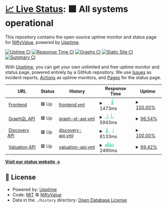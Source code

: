 # [📈 Live Status](https://NiftyValue.github.io/monitoring): <!--live status--> **🟩 All systems operational**

This repository contains the open-source uptime monitor and status page for [NiftyValue](https://NiftyValue.github.io/monitoring), powered by [Upptime](https://github.com/upptime/upptime).

[![Uptime CI](https://github.com/NiftyValue/monitoring/workflows/Uptime%20CI/badge.svg)](https://github.com/NiftyValue/monitoring/actions?query=workflow%3A%22Uptime+CI%22)
[![Response Time CI](https://github.com/NiftyValue/monitoring/workflows/Response%20Time%20CI/badge.svg)](https://github.com/NiftyValue/monitoring/actions?query=workflow%3A%22Response+Time+CI%22)
[![Graphs CI](https://github.com/NiftyValue/monitoring/workflows/Graphs%20CI/badge.svg)](https://github.com/NiftyValue/monitoring/actions?query=workflow%3A%22Graphs+CI%22)
[![Static Site CI](https://github.com/NiftyValue/monitoring/workflows/Static%20Site%20CI/badge.svg)](https://github.com/NiftyValue/monitoring/actions?query=workflow%3A%22Static+Site+CI%22)
[![Summary CI](https://github.com/NiftyValue/monitoring/workflows/Summary%20CI/badge.svg)](https://github.com/NiftyValue/monitoring/actions?query=workflow%3A%22Summary+CI%22)

With [Upptime](https://upptime.js.org), you can get your own unlimited and free uptime monitor and status page, powered entirely by a GitHub repository. We use [Issues](https://github.com/NiftyValue/monitoring/issues) as incident reports, [Actions](https://github.com/NiftyValue/monitoring/actions) as uptime monitors, and [Pages](https://NiftyValue.github.io/monitoring) for the status page.

<!--start: status pages-->
<!-- This summary is generated by Upptime (https://github.com/upptime/upptime) -->
<!-- Do not edit this manually, your changes will be overwritten -->
<!-- prettier-ignore -->
| URL | Status | History | Response Time | Uptime |
| --- | ------ | ------- | ------------- | ------ |
| <img alt="" src="https://favicons.githubusercontent.com/app.niftyvalue.com" height="13"> [Frontend](https://app.niftyvalue.com) | 🟩 Up | [frontend.yml](https://github.com/NiftyValue/monitoring/commits/HEAD/history/frontend.yml) | <details><summary><img alt="Response time graph" src="./graphs/frontend/response-time-week.png" height="20"> 1473ms</summary><br><a href="https://NiftyValue.github.io/monitoring/history/frontend"><img alt="Response time 420" src="https://img.shields.io/endpoint?url=https%3A%2F%2Fraw.githubusercontent.com%2FNiftyValue%2Fmonitoring%2FHEAD%2Fapi%2Ffrontend%2Fresponse-time.json"></a><br><a href="https://NiftyValue.github.io/monitoring/history/frontend"><img alt="24-hour response time 105" src="https://img.shields.io/endpoint?url=https%3A%2F%2Fraw.githubusercontent.com%2FNiftyValue%2Fmonitoring%2FHEAD%2Fapi%2Ffrontend%2Fresponse-time-day.json"></a><br><a href="https://NiftyValue.github.io/monitoring/history/frontend"><img alt="7-day response time 1473" src="https://img.shields.io/endpoint?url=https%3A%2F%2Fraw.githubusercontent.com%2FNiftyValue%2Fmonitoring%2FHEAD%2Fapi%2Ffrontend%2Fresponse-time-week.json"></a><br><a href="https://NiftyValue.github.io/monitoring/history/frontend"><img alt="30-day response time 484" src="https://img.shields.io/endpoint?url=https%3A%2F%2Fraw.githubusercontent.com%2FNiftyValue%2Fmonitoring%2FHEAD%2Fapi%2Ffrontend%2Fresponse-time-month.json"></a><br><a href="https://NiftyValue.github.io/monitoring/history/frontend"><img alt="1-year response time 420" src="https://img.shields.io/endpoint?url=https%3A%2F%2Fraw.githubusercontent.com%2FNiftyValue%2Fmonitoring%2FHEAD%2Fapi%2Ffrontend%2Fresponse-time-year.json"></a></details> | <details><summary><a href="https://NiftyValue.github.io/monitoring/history/frontend">100.00%</a></summary><a href="https://NiftyValue.github.io/monitoring/history/frontend"><img alt="All-time uptime 100.00%" src="https://img.shields.io/endpoint?url=https%3A%2F%2Fraw.githubusercontent.com%2FNiftyValue%2Fmonitoring%2FHEAD%2Fapi%2Ffrontend%2Fuptime.json"></a><br><a href="https://NiftyValue.github.io/monitoring/history/frontend"><img alt="24-hour uptime 100.00%" src="https://img.shields.io/endpoint?url=https%3A%2F%2Fraw.githubusercontent.com%2FNiftyValue%2Fmonitoring%2FHEAD%2Fapi%2Ffrontend%2Fuptime-day.json"></a><br><a href="https://NiftyValue.github.io/monitoring/history/frontend"><img alt="7-day uptime 100.00%" src="https://img.shields.io/endpoint?url=https%3A%2F%2Fraw.githubusercontent.com%2FNiftyValue%2Fmonitoring%2FHEAD%2Fapi%2Ffrontend%2Fuptime-week.json"></a><br><a href="https://NiftyValue.github.io/monitoring/history/frontend"><img alt="30-day uptime 100.00%" src="https://img.shields.io/endpoint?url=https%3A%2F%2Fraw.githubusercontent.com%2FNiftyValue%2Fmonitoring%2FHEAD%2Fapi%2Ffrontend%2Fuptime-month.json"></a><br><a href="https://NiftyValue.github.io/monitoring/history/frontend"><img alt="1-year uptime 100.00%" src="https://img.shields.io/endpoint?url=https%3A%2F%2Fraw.githubusercontent.com%2FNiftyValue%2Fmonitoring%2FHEAD%2Fapi%2Ffrontend%2Fuptime-year.json"></a></details>
| <img alt="" src="https://favicons.githubusercontent.com/staging.gql.api.niftyvalue.com" height="13"> [GraphQL API](https://staging.gql.api.niftyvalue.com/v1/graphql) | 🟩 Up | [graph-ql-api.yml](https://github.com/NiftyValue/monitoring/commits/HEAD/history/graph-ql-api.yml) | <details><summary><img alt="Response time graph" src="./graphs/graph-ql-api/response-time-week.png" height="20"> 5943ms</summary><br><a href="https://NiftyValue.github.io/monitoring/history/graph-ql-api"><img alt="Response time 1654" src="https://img.shields.io/endpoint?url=https%3A%2F%2Fraw.githubusercontent.com%2FNiftyValue%2Fmonitoring%2FHEAD%2Fapi%2Fgraph-ql-api%2Fresponse-time.json"></a><br><a href="https://NiftyValue.github.io/monitoring/history/graph-ql-api"><img alt="24-hour response time 7967" src="https://img.shields.io/endpoint?url=https%3A%2F%2Fraw.githubusercontent.com%2FNiftyValue%2Fmonitoring%2FHEAD%2Fapi%2Fgraph-ql-api%2Fresponse-time-day.json"></a><br><a href="https://NiftyValue.github.io/monitoring/history/graph-ql-api"><img alt="7-day response time 5943" src="https://img.shields.io/endpoint?url=https%3A%2F%2Fraw.githubusercontent.com%2FNiftyValue%2Fmonitoring%2FHEAD%2Fapi%2Fgraph-ql-api%2Fresponse-time-week.json"></a><br><a href="https://NiftyValue.github.io/monitoring/history/graph-ql-api"><img alt="30-day response time 1782" src="https://img.shields.io/endpoint?url=https%3A%2F%2Fraw.githubusercontent.com%2FNiftyValue%2Fmonitoring%2FHEAD%2Fapi%2Fgraph-ql-api%2Fresponse-time-month.json"></a><br><a href="https://NiftyValue.github.io/monitoring/history/graph-ql-api"><img alt="1-year response time 1654" src="https://img.shields.io/endpoint?url=https%3A%2F%2Fraw.githubusercontent.com%2FNiftyValue%2Fmonitoring%2FHEAD%2Fapi%2Fgraph-ql-api%2Fresponse-time-year.json"></a></details> | <details><summary><a href="https://NiftyValue.github.io/monitoring/history/graph-ql-api">96.54%</a></summary><a href="https://NiftyValue.github.io/monitoring/history/graph-ql-api"><img alt="All-time uptime 95.46%" src="https://img.shields.io/endpoint?url=https%3A%2F%2Fraw.githubusercontent.com%2FNiftyValue%2Fmonitoring%2FHEAD%2Fapi%2Fgraph-ql-api%2Fuptime.json"></a><br><a href="https://NiftyValue.github.io/monitoring/history/graph-ql-api"><img alt="24-hour uptime 79.41%" src="https://img.shields.io/endpoint?url=https%3A%2F%2Fraw.githubusercontent.com%2FNiftyValue%2Fmonitoring%2FHEAD%2Fapi%2Fgraph-ql-api%2Fuptime-day.json"></a><br><a href="https://NiftyValue.github.io/monitoring/history/graph-ql-api"><img alt="7-day uptime 96.54%" src="https://img.shields.io/endpoint?url=https%3A%2F%2Fraw.githubusercontent.com%2FNiftyValue%2Fmonitoring%2FHEAD%2Fapi%2Fgraph-ql-api%2Fuptime-week.json"></a><br><a href="https://NiftyValue.github.io/monitoring/history/graph-ql-api"><img alt="30-day uptime 95.38%" src="https://img.shields.io/endpoint?url=https%3A%2F%2Fraw.githubusercontent.com%2FNiftyValue%2Fmonitoring%2FHEAD%2Fapi%2Fgraph-ql-api%2Fuptime-month.json"></a><br><a href="https://NiftyValue.github.io/monitoring/history/graph-ql-api"><img alt="1-year uptime 95.46%" src="https://img.shields.io/endpoint?url=https%3A%2F%2Fraw.githubusercontent.com%2FNiftyValue%2Fmonitoring%2FHEAD%2Fapi%2Fgraph-ql-api%2Fuptime-year.json"></a></details>
| <img alt="" src="https://favicons.githubusercontent.com/artdiscovery.api.niftyvalue.com" height="13"> [Discovery API](https://artdiscovery.api.niftyvalue.com/recs/api/v1.0/recs?artworks_pos=11,92&artworks_neg=7152) | 🟩 Up | [discovery-api.yml](https://github.com/NiftyValue/monitoring/commits/HEAD/history/discovery-api.yml) | <details><summary><img alt="Response time graph" src="./graphs/discovery-api/response-time-week.png" height="20"> 8133ms</summary><br><a href="https://NiftyValue.github.io/monitoring/history/discovery-api"><img alt="Response time 5350" src="https://img.shields.io/endpoint?url=https%3A%2F%2Fraw.githubusercontent.com%2FNiftyValue%2Fmonitoring%2FHEAD%2Fapi%2Fdiscovery-api%2Fresponse-time.json"></a><br><a href="https://NiftyValue.github.io/monitoring/history/discovery-api"><img alt="24-hour response time 27787" src="https://img.shields.io/endpoint?url=https%3A%2F%2Fraw.githubusercontent.com%2FNiftyValue%2Fmonitoring%2FHEAD%2Fapi%2Fdiscovery-api%2Fresponse-time-day.json"></a><br><a href="https://NiftyValue.github.io/monitoring/history/discovery-api"><img alt="7-day response time 8133" src="https://img.shields.io/endpoint?url=https%3A%2F%2Fraw.githubusercontent.com%2FNiftyValue%2Fmonitoring%2FHEAD%2Fapi%2Fdiscovery-api%2Fresponse-time-week.json"></a><br><a href="https://NiftyValue.github.io/monitoring/history/discovery-api"><img alt="30-day response time 6299" src="https://img.shields.io/endpoint?url=https%3A%2F%2Fraw.githubusercontent.com%2FNiftyValue%2Fmonitoring%2FHEAD%2Fapi%2Fdiscovery-api%2Fresponse-time-month.json"></a><br><a href="https://NiftyValue.github.io/monitoring/history/discovery-api"><img alt="1-year response time 5350" src="https://img.shields.io/endpoint?url=https%3A%2F%2Fraw.githubusercontent.com%2FNiftyValue%2Fmonitoring%2FHEAD%2Fapi%2Fdiscovery-api%2Fresponse-time-year.json"></a></details> | <details><summary><a href="https://NiftyValue.github.io/monitoring/history/discovery-api">100.00%</a></summary><a href="https://NiftyValue.github.io/monitoring/history/discovery-api"><img alt="All-time uptime 99.68%" src="https://img.shields.io/endpoint?url=https%3A%2F%2Fraw.githubusercontent.com%2FNiftyValue%2Fmonitoring%2FHEAD%2Fapi%2Fdiscovery-api%2Fuptime.json"></a><br><a href="https://NiftyValue.github.io/monitoring/history/discovery-api"><img alt="24-hour uptime 100.00%" src="https://img.shields.io/endpoint?url=https%3A%2F%2Fraw.githubusercontent.com%2FNiftyValue%2Fmonitoring%2FHEAD%2Fapi%2Fdiscovery-api%2Fuptime-day.json"></a><br><a href="https://NiftyValue.github.io/monitoring/history/discovery-api"><img alt="7-day uptime 100.00%" src="https://img.shields.io/endpoint?url=https%3A%2F%2Fraw.githubusercontent.com%2FNiftyValue%2Fmonitoring%2FHEAD%2Fapi%2Fdiscovery-api%2Fuptime-week.json"></a><br><a href="https://NiftyValue.github.io/monitoring/history/discovery-api"><img alt="30-day uptime 99.71%" src="https://img.shields.io/endpoint?url=https%3A%2F%2Fraw.githubusercontent.com%2FNiftyValue%2Fmonitoring%2FHEAD%2Fapi%2Fdiscovery-api%2Fuptime-month.json"></a><br><a href="https://NiftyValue.github.io/monitoring/history/discovery-api"><img alt="1-year uptime 99.68%" src="https://img.shields.io/endpoint?url=https%3A%2F%2Fraw.githubusercontent.com%2FNiftyValue%2Fmonitoring%2FHEAD%2Fapi%2Fdiscovery-api%2Fuptime-year.json"></a></details>
| <img alt="" src="https://favicons.githubusercontent.com/artvaluation.api.niftyvalue.com" height="13"> [Valuation API](https://artvaluation.api.niftyvalue.com/price/api/v1.0/predictions?tokens=2,29) | 🟩 Up | [valuation-api.yml](https://github.com/NiftyValue/monitoring/commits/HEAD/history/valuation-api.yml) | <details><summary><img alt="Response time graph" src="./graphs/valuation-api/response-time-week.png" height="20"> 2490ms</summary><br><a href="https://NiftyValue.github.io/monitoring/history/valuation-api"><img alt="Response time 2606" src="https://img.shields.io/endpoint?url=https%3A%2F%2Fraw.githubusercontent.com%2FNiftyValue%2Fmonitoring%2FHEAD%2Fapi%2Fvaluation-api%2Fresponse-time.json"></a><br><a href="https://NiftyValue.github.io/monitoring/history/valuation-api"><img alt="24-hour response time 2057" src="https://img.shields.io/endpoint?url=https%3A%2F%2Fraw.githubusercontent.com%2FNiftyValue%2Fmonitoring%2FHEAD%2Fapi%2Fvaluation-api%2Fresponse-time-day.json"></a><br><a href="https://NiftyValue.github.io/monitoring/history/valuation-api"><img alt="7-day response time 2490" src="https://img.shields.io/endpoint?url=https%3A%2F%2Fraw.githubusercontent.com%2FNiftyValue%2Fmonitoring%2FHEAD%2Fapi%2Fvaluation-api%2Fresponse-time-week.json"></a><br><a href="https://NiftyValue.github.io/monitoring/history/valuation-api"><img alt="30-day response time 2573" src="https://img.shields.io/endpoint?url=https%3A%2F%2Fraw.githubusercontent.com%2FNiftyValue%2Fmonitoring%2FHEAD%2Fapi%2Fvaluation-api%2Fresponse-time-month.json"></a><br><a href="https://NiftyValue.github.io/monitoring/history/valuation-api"><img alt="1-year response time 2606" src="https://img.shields.io/endpoint?url=https%3A%2F%2Fraw.githubusercontent.com%2FNiftyValue%2Fmonitoring%2FHEAD%2Fapi%2Fvaluation-api%2Fresponse-time-year.json"></a></details> | <details><summary><a href="https://NiftyValue.github.io/monitoring/history/valuation-api">99.42%</a></summary><a href="https://NiftyValue.github.io/monitoring/history/valuation-api"><img alt="All-time uptime 99.30%" src="https://img.shields.io/endpoint?url=https%3A%2F%2Fraw.githubusercontent.com%2FNiftyValue%2Fmonitoring%2FHEAD%2Fapi%2Fvaluation-api%2Fuptime.json"></a><br><a href="https://NiftyValue.github.io/monitoring/history/valuation-api"><img alt="24-hour uptime 97.24%" src="https://img.shields.io/endpoint?url=https%3A%2F%2Fraw.githubusercontent.com%2FNiftyValue%2Fmonitoring%2FHEAD%2Fapi%2Fvaluation-api%2Fuptime-day.json"></a><br><a href="https://NiftyValue.github.io/monitoring/history/valuation-api"><img alt="7-day uptime 99.42%" src="https://img.shields.io/endpoint?url=https%3A%2F%2Fraw.githubusercontent.com%2FNiftyValue%2Fmonitoring%2FHEAD%2Fapi%2Fvaluation-api%2Fuptime-week.json"></a><br><a href="https://NiftyValue.github.io/monitoring/history/valuation-api"><img alt="30-day uptime 99.26%" src="https://img.shields.io/endpoint?url=https%3A%2F%2Fraw.githubusercontent.com%2FNiftyValue%2Fmonitoring%2FHEAD%2Fapi%2Fvaluation-api%2Fuptime-month.json"></a><br><a href="https://NiftyValue.github.io/monitoring/history/valuation-api"><img alt="1-year uptime 99.30%" src="https://img.shields.io/endpoint?url=https%3A%2F%2Fraw.githubusercontent.com%2FNiftyValue%2Fmonitoring%2FHEAD%2Fapi%2Fvaluation-api%2Fuptime-year.json"></a></details>

<!--end: status pages-->

[**Visit our status website →**](https://NiftyValue.github.io/monitoring)

## 📄 License

- Powered by: [Upptime](https://github.com/upptime/upptime)
- Code: [MIT](./LICENSE) © [NiftyValue](https://NiftyValue.github.io/monitoring)
- Data in the `./history` directory: [Open Database License](https://opendatacommons.org/licenses/odbl/1-0/)
